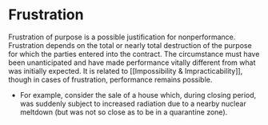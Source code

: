 # Frustration

Frustration of purpose is a possible justification for nonperformance. Frustration depends on the total or nearly total destruction of the purpose for which the parties entered into the contract. The circumstance must have been unanticipated and have made performance vitally different from what was initially expected. It is related to [[Impossibility & Impracticability]], though in cases of frustration, performance remains possible.
* For example, consider the sale of a house which, during closing period, was suddenly subject to increased radiation due to a nearby nuclear meltdown (but was not so close as to be in a quarantine zone).